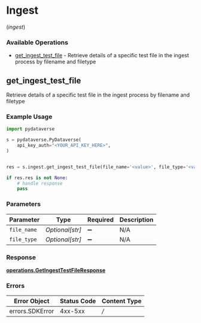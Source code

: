 # Ingest
(*ingest*)

### Available Operations

* [get_ingest_test_file](#get_ingest_test_file) - Retrieve details of a specific test file in the ingest process by filename and filetype

## get_ingest_test_file

Retrieve details of a specific test file in the ingest process by filename and filetype

### Example Usage

```python
import pydataverse

s = pydataverse.PyDataverse(
    api_key_auth="<YOUR_API_KEY_HERE>",
)


res = s.ingest.get_ingest_test_file(file_name='<value>', file_type='<value>')

if res.res is not None:
    # handle response
    pass

```

### Parameters

| Parameter          | Type               | Required           | Description        |
| ------------------ | ------------------ | ------------------ | ------------------ |
| `file_name`        | *Optional[str]*    | :heavy_minus_sign: | N/A                |
| `file_type`        | *Optional[str]*    | :heavy_minus_sign: | N/A                |


### Response

**[operations.GetIngestTestFileResponse](../../models/operations/getingesttestfileresponse.md)**
### Errors

| Error Object    | Status Code     | Content Type    |
| --------------- | --------------- | --------------- |
| errors.SDKError | 4xx-5xx         | */*             |

